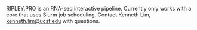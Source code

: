 RIPLEY.PRO is an RNA-seq interactive pipeline. Currently only works with a core that uses Slurm job scheduling. Contact Kenneth Lim, kenneth.lim@ucsf.edu with questions.